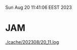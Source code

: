 Sun Aug 20 11:41:06 EEST 2023
# JAM
<a href='./cache/202308/20_11.log'>./cache/202308/20_11.log</a>
